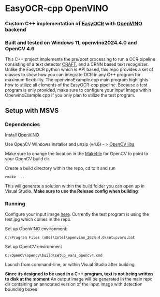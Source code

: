 # EasyOCR-cpp OpenVINO

### Custom C++ implementation of [EasyOCR](https://github.com/JaidedAI/EasyOCR) with [OpenVINO](https://github.com/openvinotoolkit/openvino) backend
### Built and tested on Windows 11, openvino2024.4.0 and OpenCV 4.6

This C++ project implements the pre/post processing to run a OCR pipeline consisting of a text detector [CRAFT](https://arxiv.org/abs/1904.01941), and a CRNN based text recognizer. Unlike the EasyOCR python which is API based, this repo provides a set of classes to show how you can integrate OCR in any C++ program for maximum flexibility. The openvinoExample.cpp main program highlights how to utilize all elements of the EasyOCR-cpp pipeline. Because a test program is only provided, make sure to configure your input image within OpenvinoExample.cpp if you only plan to utilize the test program. 


## Setup with MSVS

### Dependencies
Install [OpenVINO](https://docs.openvino.ai/2024/get-started/install-openvino.html?PACKAGE=OPENVINO_BASE&VERSION=v_2024_4_0&OP_SYSTEM=WINDOWS&DISTRIBUTION=ARCHIVE)

Use OpenCV Windows installer and unzip (v4.6) - > [OpenCV libs](https://opencv.org/releases/)

Make sure to change the location in the  [Makefile](https://github.com/avbelova/EasyOCR-cpp/blob/afc2090b6d32dda4461d3a361abb7eaa80116ff9/CMakeLists.txt#L11) for OpenCV to point to your OpenCV build dir 

Create a build directory within the repo, cd to it and run
```
cmake  ..
```


This will generate a solution within the build folder you can open up in Visual Studio. **Make sure to use the Release config when building**

### Running

Configure your input image  [here](https://github.com/avbelova/EasyOCR-cpp/blob/afc2090b6d32dda4461d3a361abb7eaa80116ff9/OpenvinoExample.cpp#L14). Currently the test program is using the test.jpg which comes in the repo.

Set up OpenVINO environment:
```
C:\Program Files (x86)\Intel\openvino_2024.4.0\setupvars.bat 
```
Set up OpenCV environment 
```
C:\OpenCV\opencv\build\setup_vars_opencv4.cmd
```

Launch from command-line, or within Visual Studio after building.

**Since its designed to be used in a C++ program, text is not being written to disk at the moment** An output image will be generated in the main repo dir containing an annotated version of the input image with detection bounding boxes


